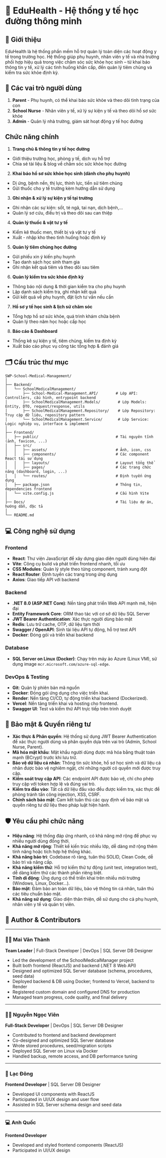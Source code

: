 # 🏫 EduHealth - Hệ thống y tế học đường thông minh

## 📌 Giới thiệu
EduHealth là hệ thống phần mềm hỗ trợ quản lý toàn diện các hoạt động y tế trong trường học. Hệ thống giúp phụ huynh, nhân viên y tế và nhà trường phối hợp hiệu quả trong việc chăm sóc sức khỏe học sinh – từ khai báo thông tin y tế, xử lý các tình huống khẩn cấp, đến quản lý tiêm chủng và kiểm tra sức khỏe định kỳ.

## 👤 Các vai trò người dùng

1. **Parent** - Phụ huynh, có thể khai báo sức khỏe và theo dõi tình trạng của con
2. **School Nurse** - Nhân viên y tế, xử lý sự kiện y tế và theo dõi hồ sơ sức khỏe
3. **Admin** -  Quản lý nhà trường, giám sát hoạt động y tế học đường

## Chức năng chính

1. **Trang chủ & thông tin y tế học đường**
- Giới thiệu trường học, phòng y tế, dịch vụ hỗ trợ
- Chia sẻ tài liệu & blog về chăm sóc sức khỏe học đường

2. **Khai báo hồ sơ sức khỏe học sinh (dành cho phụ huynh)**
- Dị ứng, bệnh nền, thị lực, thính lực, tiền sử tiêm chủng
- Gửi thuốc cho y tế trường kèm hướng dẫn sử dụng

3. **Ghi nhận & xử lý sự kiện y tế tại trường**
- Ghi nhận các sự kiện: sốt, té ngã, tai nạn, dịch bệnh,...
- Quản lý sơ cứu, điều trị và theo dõi sau can thiệp

4. **Quản lý thuốc & vật tư y tế**
- Kiểm kê thuốc men, thiết bị và vật tư y tế
- Xuất - nhập kho theo tình huống hoặc định kỳ

5. **Quản lý tiêm chủng học đường**
- Gửi phiếu xin ý kiến phụ huynh
- Tạo danh sách học sinh tham gia
- Ghi nhận kết quả tiêm và theo dõi sau tiêm

6. **Quản lý kiểm tra sức khỏe định kỳ**
- Thông báo nội dung & thời gian kiểm tra cho phụ huynh
- Lập danh sách kiểm tra, ghi nhận kết quả
- Gửi kết quả về phụ huynh, đặt lịch tư vấn nếu cần

7. **Hồ sơ y tế học sinh & lịch sử chăm sóc**
- Tổng hợp hồ sơ sức khỏe, quá trình khám chữa bệnh
- Quản lý theo năm học hoặc cấp học

8. **Báo cáo & Dashboard**
- Thống kê sự kiện y tế, tiêm chủng, kiểm tra định kỳ
- Xuất báo cáo phục vụ công tác tổng hợp & đánh giá

## 🗂️ Cấu trúc thư mục

```
SWP-School-Medical-Management/
│
├── Backend/
│   └── SchoolMedicalManagement/
│       ├── School-Medical-Management.API/        # Lớp API: Controllers, cấu hình, entrypoint backend
│       ├── SchoolMedicalManagement.Models/        # Lớp Models: Entity, DTO, request/response, utils
│       ├── SchoolMedicalManagement.Repository/    # Lớp Repository: Truy cập dữ liệu, repository pattern
│       └── SchoolMedicalManagement.Service/       # Lớp Service: Logic nghiệp vụ, interface & implement
│
├── Frontend/
│   ├── public/                                   # Tài nguyên tĩnh (ảnh, favicon, ...)
│   ├── src/
│   │   ├── assets/                               # Ảnh, icon, css
│   │   ├── components/                           # Các component React tái sử dụng
│   │   ├── layouts/                              # Layout tổng thể
│   │   ├── pages/                                # Các trang chức năng (dashboard, login, ...)
│   │   └── routes/                               # Định tuyến ứng dụng
│   ├── package.json                              # Thông tin, dependencies frontend
│   └── vite.config.js                            # Cấu hình Vite
│
├── Docs/                                         # Tài liệu dự án, hướng dẫn, đặc tả
│
└── README.md
```

## 💻 Công nghệ sử dụng

### Frontend
- **React**: Thư viện JavaScript để xây dựng giao diện người dùng hiện đại
- **Vite**: Công cụ build và phát triển frontend nhanh, tối ưu
- **CSS Modules**: Quản lý style theo từng component, tránh xung đột
- **React Router**: Định tuyến các trang trong ứng dụng
- **Axios**: Giao tiếp API với backend

### Backend
- **.NET 8.0 (ASP.NET Core)**: Nền tảng phát triển Web API mạnh mẽ, hiện đại
- **Entity Framework Core**: ORM thao tác với cơ sở dữ liệu SQL Server
- **JWT Bearer Authentication**: Xác thực người dùng bảo mật
- **Redis**: Lưu trữ cache, OTP, dữ liệu tạm thời
- **Swagger / OpenAPI**: Sinh tài liệu API tự động, hỗ trợ test API
- **Docker**: Đóng gói và triển khai backend

### Database
- **SQL Server on Linux (Docker)**: Chạy trên máy ảo Azure (Linux VM), sử dụng image `mcr.microsoft.com/azure-sql-edge`.

### DevOps & Testing
- **Git**: Quản lý phiên bản mã nguồn
- **Docker**: Đóng gói ứng dụng cho việc triển khai.
- **Render**: Nền tảng CI/CD, tự động triển khai backend (Dockerized).
- **Vercel**: Nền tảng triển khai và hosting cho frontend.
- **Swagger UI**: Test và kiểm thử API trực tiếp trên trình duyệt

## 🔐 Bảo mật & Quyền riêng tư

- **Xác thực & Phân quyền**: Hệ thống sử dụng JWT Bearer Authentication để xác thực người dùng và phân quyền dựa trên vai trò (Admin, School Nurse, Parent).
- **Mã hóa mật khẩu**: Mật khẩu người dùng được mã hóa bằng thuật toán mạnh (BCrypt) trước khi lưu trữ.
- **Bảo vệ dữ liệu cá nhân**: Thông tin sức khỏe, hồ sơ học sinh và dữ liệu cá nhân được bảo vệ nghiêm ngặt, chỉ những người có quyền mới được truy cập.
- **Kiểm soát truy cập API**: Các endpoint API được bảo vệ, chỉ cho phép truy cập với token hợp lệ và đúng vai trò.
- **Kiểm tra đầu vào**: Tất cả dữ liệu đầu vào đều được kiểm tra, xác thực để phòng tránh tấn công injection, XSS, CSRF.
- **Chính sách bảo mật**: Cam kết tuân thủ các quy định về bảo mật và quyền riêng tư dữ liệu theo pháp luật hiện hành.

## 🛡️ Yêu cầu phi chức năng

- **Hiệu năng**: Hệ thống đáp ứng nhanh, có khả năng mở rộng để phục vụ nhiều người dùng đồng thời.
- **Khả năng mở rộng**: Thiết kế kiến trúc nhiều lớp, dễ dàng mở rộng thêm tính năng hoặc tích hợp hệ thống khác.
- **Khả năng bảo trì**: Codebase rõ ràng, tuân thủ SOLID, Clean Code, dễ bảo trì và nâng cấp.
- **Khả năng kiểm thử**: Hỗ trợ kiểm thử tự động (unit test, integration test), dễ dàng kiểm thử các thành phần riêng biệt.
- **Tính di động**: Ứng dụng có thể triển khai trên nhiều môi trường (Windows, Linux, Docker...).
- **Bảo mật**: Đảm bảo an toàn dữ liệu, bảo vệ thông tin cá nhân, tuân thủ các tiêu chuẩn bảo mật.
- **Khả năng sử dụng**: Giao diện thân thiện, dễ sử dụng cho cả phụ huynh, nhân viên y tế và quản trị viên.

## 👥 Author & Contributors

---

### 🧑‍💼 Mai Văn Thành  
**Team Leader** | Full-Stack Developer | DevOps | SQL Server DB Designer  

- Led the development of the SchoolMedicalManager project  
- Built both frontend (ReactJS) and backend (.NET 8 Web API)  
- Designed and optimized SQL Server database (schema, procedures, seed data)  
- Deployed backend & DB using Docker; frontend to Vercel, backend to Render  
- Registered custom domain and configured DNS for production  
- Managed team progress, code quality, and final delivery

---

### 👨‍💻 Nguyễn Ngọc Viên  
**Full-Stack Developer** | DevOps | SQL Server DB Designer  

- Contributed to frontend and backend development  
- Co-designed and optimized SQL Server database  
- Wrote stored procedures, seed/migration scripts  
- Deployed SQL Server on Linux via Docker  
- Handled backup, remote access, and DB performance tuning

---

### 🎨 Lạc Đông  
**Frontend Developer** | SQL Server DB Designer  

- Developed UI components with ReactJS  
- Participated in UI/UX design and user flow  
- Assisted in SQL Server schema design and seed data

---

### 💻 Anh Quốc  
**Frontend Developer**  

- Developed and styled frontend components (ReactJS)  
- Participated in UI/UX design



